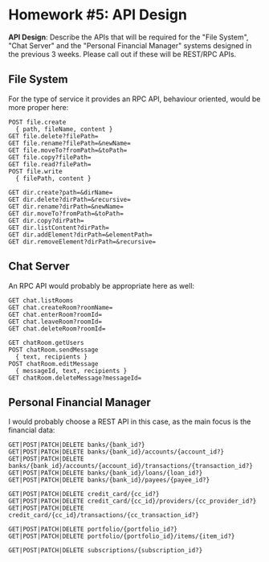 # Homework #5: API Design

**API Design**: Describe the APIs that will be required for the "File System", "Chat Server" and the "Personal Financial
Manager" systems designed in the previous 3 weeks. Please call out if these will be REST/RPC APIs.

## File System

For the type of service it provides an RPC API, behaviour oriented, would be more proper here:

```
POST file.create
  { path, fileName, content }
GET file.delete?filePath=
GET file.rename?filePath=&newName=
GET file.moveTo?fromPath=&toPath=
GET file.copy?filePath=
GET file.read?filePath=
POST file.write
  { filePath, content }

GET dir.create?path=&dirName=
GET dir.delete?dirPath=&recursive=
GET dir.rename?dirPath=&newName=
GET dir.moveTo?fromPath=&toPath=
GET dir.copy?dirPath=
GET dir.listContent?dirPath=
GET dir.addElement?dirPath=&elementPath=
GET dir.removeElement?dirPath=&recursive=
```

## Chat Server

An RPC API would probably be appropriate here as well:

```
GET chat.listRooms
GET chat.createRoom?roomName=
GET chat.enterRoom?roomId=
GET chat.leaveRoom?roomId=
GET chat.deleteRoom?roomId=

GET chatRoom.getUsers
POST chatRoom.sendMessage
  { text, recipients }
POST chatRoom.editMessage
  { messageId, text, recipients }
GET chatRoom.deleteMessage?messageId=
```

## Personal Financial Manager

I would probably choose a REST API in this case, as the main focus is the financial data:

```
GET|POST|PATCH|DELETE banks/{bank_id?}
GET|POST|PATCH|DELETE banks/{bank_id}/accounts/{account_id?}
GET|POST|PATCH|DELETE banks/{bank_id}/accounts/{account_id}/transactions/{transaction_id?}
GET|POST|PATCH|DELETE banks/{bank_id}/loans/{loan_id?}
GET|POST|PATCH|DELETE banks/{bank_id}/payees/{payee_id?}

GET|POST|PATCH|DELETE credit_card/{cc_id?}
GET|POST|PATCH|DELETE credit_card/{cc_id}/providers/{cc_provider_id?}
GET|POST|PATCH|DELETE credit_card/{cc_id}/transactions/{cc_transaction_id?}

GET|POST|PATCH|DELETE portfolio/{portfolio_id?}
GET|POST|PATCH|DELETE portfolio/{portfolio_id}/items/{item_id?}

GET|POST|PATCH|DELETE subscriptions/{subscription_id?}
```
